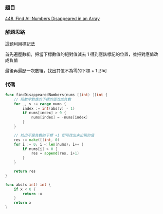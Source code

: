 ### 題目

[448. Find All Numbers Disappeared in an Array](https://leetcode.com/problems/find-all-numbers-disappeared-in-an-array/)

### 解題思路

這題利用標記法

首先遍歷數組，把當下標數值的絕對值減去 1 得到應該標記的位置，並把對應值改成負值

最後再遍歷一次數組，找出其值不為零的下標 + 1 即可

### 代碼

```go
func findDisappearedNumbers(nums []int) []int {
    // 把數字對應的下標的值改成負數
	for _, v := range nums {
		index := int(abs(v) - 1)
		if nums[index] > 0 {
			nums[index] = -nums[index]
		}
	}

    // 找出不是負數的下標 +1 即可找出未出現的值
	res := make([]int, 0)
	for i := 0; i < len(nums); i++ {
		if nums[i] > 0 {
			res = append(res, i+1)
		}
	}

	return res
}

func abs(x int) int {
	if x < 0 {
		return -x
	}
	return x
}
```
